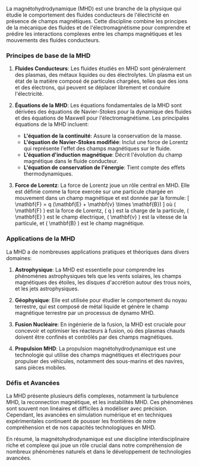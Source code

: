 La magnétohydrodynamique (MHD) est une branche de la physique qui étudie le comportement des fluides conducteurs de l'électricité en présence de champs magnétiques. Cette discipline combine les principes de la mécanique des fluides et de l'électromagnétisme pour comprendre et prédire les interactions complexes entre les champs magnétiques et les mouvements des fluides conducteurs.

### Principes de base de la MHD

1. **Fluides Conducteurs**: Les fluides étudiés en MHD sont généralement des plasmas, des métaux liquides ou des électrolytes. Un plasma est un état de la matière composé de particules chargées, telles que des ions et des électrons, qui peuvent se déplacer librement et conduire l'électricité.

2. **Équations de la MHD**: Les équations fondamentales de la MHD sont dérivées des équations de Navier-Stokes pour la dynamique des fluides et des équations de Maxwell pour l'électromagnétisme. Les principales équations de la MHD incluent:
   - **L'équation de la continuité**: Assure la conservation de la masse.
   - **L'équation de Navier-Stokes modifiée**: Inclut une force de Lorentz qui représente l'effet des champs magnétiques sur le fluide.
   - **L'équation d'induction magnétique**: Décrit l'évolution du champ magnétique dans le fluide conducteur.
   - **L'équation de conservation de l'énergie**: Tient compte des effets thermodynamiques.

3. **Force de Lorentz**: La force de Lorentz joue un rôle central en MHD. Elle est définie comme la force exercée sur une particule chargée en mouvement dans un champ magnétique et est donnée par la formule:
   \[
   \mathbf{F} = q (\mathbf{E} + \mathbf{v} \times \mathbf{B})
   \]
   où \( \mathbf{F} \) est la force de Lorentz, \( q \) est la charge de la particule, \( \mathbf{E} \) est le champ électrique, \( \mathbf{v} \) est la vitesse de la particule, et \( \mathbf{B} \) est le champ magnétique.

### Applications de la MHD

La MHD a de nombreuses applications pratiques et théoriques dans divers domaines:

1. **Astrophysique**: La MHD est essentielle pour comprendre les phénomènes astrophysiques tels que les vents solaires, les champs magnétiques des étoiles, les disques d'accrétion autour des trous noirs, et les jets astrophysiques.

2. **Géophysique**: Elle est utilisée pour étudier le comportement du noyau terrestre, qui est composé de métal liquide et génère le champ magnétique terrestre par un processus de dynamo MHD.

3. **Fusion Nucléaire**: En ingénierie de la fusion, la MHD est cruciale pour concevoir et optimiser les réacteurs à fusion, où des plasmas chauds doivent être confinés et contrôlés par des champs magnétiques.

4. **Propulsion MHD**: La propulsion magnétohydrodynamique est une technologie qui utilise des champs magnétiques et électriques pour propulser des véhicules, notamment des sous-marins et des navires, sans pièces mobiles.

### Défis et Avancées

La MHD présente plusieurs défis complexes, notamment la turbulence MHD, la reconnection magnétique, et les instabilités MHD. Ces phénomènes sont souvent non linéaires et difficiles à modéliser avec précision. Cependant, les avancées en simulation numérique et en techniques expérimentales continuent de pousser les frontières de notre compréhension et de nos capacités technologiques en MHD.

En résumé, la magnétohydrodynamique est une discipline interdisciplinaire riche et complexe qui joue un rôle crucial dans notre compréhension de nombreux phénomènes naturels et dans le développement de technologies avancées.